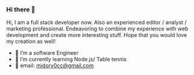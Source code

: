 ### Hi there 👋

<!--
**lizchia/lizchia** is a ✨ _special_ ✨ repository because its `README.md` (this file) appears on your GitHub profile.
-->

Hi, I am a full stack developer now. Also an experienced editor / analyst / marketing professional. Endeavoring to combine my experience with web development and create more interesting stuff. Hope that you would love my creation as well!

- 🔭 I’m a software Engineer
- 🌱 I’m currently learning Node.js/ Table tennis
- 💬 email: midory0cc@gmail.com

